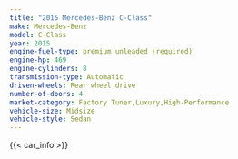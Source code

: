 ```yaml
---
title: "2015 Mercedes-Benz C-Class"
make: Mercedes-Benz
model: C-Class
year: 2015
engine-fuel-type: premium unleaded (required)
engine-hp: 469
engine-cylinders: 8
transmission-type: Automatic
driven-wheels: Rear wheel drive
number-of-doors: 4
market-category: Factory Tuner,Luxury,High-Performance
vehicle-size: Midsize
vehicle-style: Sedan
---
```


{{< car_info >}}
